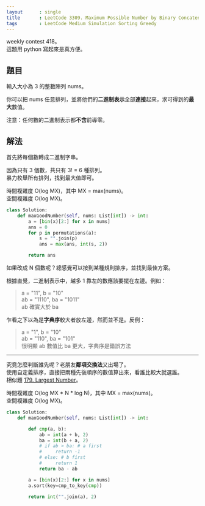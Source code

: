 ```yaml
---
layout      : single
title       : LeetCode 3309. Maximum Possible Number by Binary Concatenation
tags        : LeetCode Medium Simulation Sorting Greedy
---
```

weekly contest 418。  
這題用 python 寫起來是真方便。  

## 題目

輸入大小為 3 的整數陣列 nums。  

你可以把 nums 任意排列，並將他們的**二進制表示**全部**連接**起來，求可得到的**最大**數值。  

注意：任何數的二進制表示都**不含**前導零。  

## 解法

首先將每個數轉成二進制字串。  

因為只有 3 個數，共只有 3! = 6 種排列。  
暴力枚舉所有排列，找到最大值即可。  

時間複雜度 O(log MX)，其中 MX = max(nums)。  
空間複雜度 O(log MX)。  

```python
class Solution:
    def maxGoodNumber(self, nums: List[int]) -> int:
        a = [bin(x)[2:] for x in nums]
        ans = 0
        for p in permutations(a):
            s = "".join(p)
            ans = max(ans, int(s, 2))

        return ans
```

如果改成 N 個數呢？總感覺可以按到某種規則排序，並找到最佳方案。  

根據直覺，二進制表示中，越多 1 靠左的數應該要擺在左邊。例如：  
> a = "11", b = "10"  
> ab = "1110", ba = "1011"  
> ab 確實大於 ba  

乍看之下以為是**字典序**較大者放左邊，然而並不是。反例：  
> a = "1", b = "10"  
> ab = "110", ba = "101"  
> 很明顯 ab 數值比 ba 更大，字典序是錯誤方法  

---

究竟怎麼判斷誰先呢？老朋友**鄰項交換法**又出場了。  
使用自定義排序，直接把兩種先後順序的數值算出來，看誰比較大就選誰。  
相似題 [179. Largest Number](https://leetcode.com/problems/largest-number/)。  

時間複雜度 O(log MX \* N \* log N)，其中 MX = max(nums)。  
空間複雜度 O(log MX)。  

```python
class Solution:
    def maxGoodNumber(self, nums: List[int]) -> int:

        def cmp(a, b):
            ab = int(a + b, 2)
            ba = int(b + a, 2)
            # if ab > ba: # a first
            #     return -1
            # else: # b first
            #     return 1
            return ba - ab

        a = [bin(x)[2:] for x in nums]
        a.sort(key=cmp_to_key(cmp))

        return int("".join(a), 2)  
```
